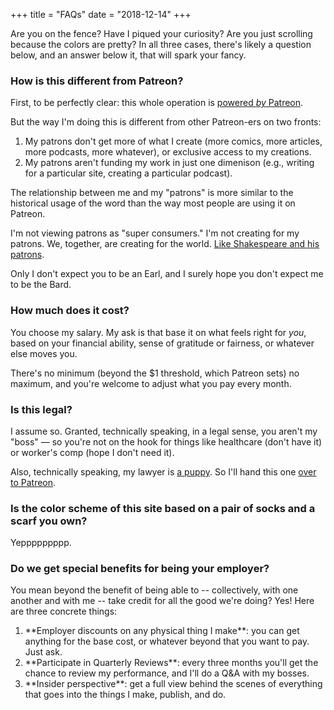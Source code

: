 +++
title = "FAQs"
date = "2018-12-14"
+++

<p class="lede pad"><span class="dropcap salmon">A</span>re you on the fence? Have I piqued your curiosity? Are you just scrolling because the colors are pretty? In all three cases, there's likely a question below, and an answer below it, that will spark your fancy.</p>
<section class="faq">
	<h3>How is this different from Patreon?</h3>
	<p>First, to be perfectly clear: this whole operation is <a href="https://patreon.com/killermann" title="Sam Killermann on Patreon">powered <em>by</em> Patreon</a>.</p>
	<p>But the way I'm doing this is different from other Patreon-ers on two fronts:</p>
	<ol>
		<li>My patrons don't get more of what I create (more comics, more articles, more podcasts, more whatever), or exclusive access to my creations.</li>
		<li>My patrons aren't funding my work in just one dimenison (e.g., writing for a particular site, creating a particular podcast).</li>
	</ol>
	<p>The relationship between me and my "patrons" is more similar to the historical usage of the word than the way most people are using it on Patreon.</p>
	<p>I'm not viewing patrons as "super consumers." I'm not creating for my patrons. We, together, are creating for the world. <a href="https://politicworm.com/oxford/oxfords-life-in-a-nutshell-shakespeare/shakespeares-patrons/">Like Shakespeare and his patrons</a>.</p>
	<p>Only I don't expect you to be an Earl, and I surely hope you don't expect me to be the Bard.</p>
	<h3>How much does it cost?</h3>
	<p>You choose my salary. My ask is that base it on what feels right for <em>you</em>, based on your financial ability, sense of gratitude or fairness, or whatever else moves you.</p>
	<p>There's no minimum (beyond the $1 threshold, which Patreon sets) no maximum, and you're welcome to adjust what you pay every month.</p>
	<h3>Is this legal?</h3>
	<p>I assume so. Granted, technically speaking, in a legal sense, you aren't my "boss" &mdash; so you're not on the hook for things like healthcare (don't have it) or worker's comp (hope I don't need it).</p>
	<p>Also, technically speaking, my lawyer is <a href="https://www.instagram.com/p/BkgEtu2no8W/" title="Chewie">a puppy</a>. So I'll hand this one <a href="https://www.patreon.com/legal" title="Patreon Legl">over to Patreon</a>.</p>
	<h3>Is the color scheme of this site based on a pair of socks and a scarf you own?</h3>
	<p>Yeppppppppp.</p>
</section>
<section class="faq" id="more-faqs">
	<h3>Do we get special benefits for being your employer?</h3>
	<p>You mean beyond the benefit of being able to -- collectively, with one another and with me -- take credit for all the good we're doing? Yes! Here are three concrete things:</p>
	<ol><li>**Employer discounts on any physical thing I make**: you can get anything for the base cost, or whatever beyond that you want to pay. Just ask.</li>
	<li>**Participate in Quarterly Reviews**: every three months you'll get the chance to review my performance, and I'll do a Q&A with my bosses.</li>
	<li>**Insider perspective**: get a full view behind the scenes of everything that goes into the things I make, publish, and do.</li>
	</ol>
</section>
